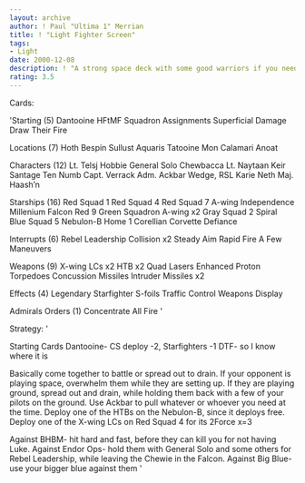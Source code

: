 ```yaml
---
layout: archive
author: ! Paul "Ultima 1" Merrian
title: ! "Light Fighter Screen"
tags:
- Light
date: 2000-12-08
description: ! "A strong space deck with some good warriors if you need to go against your opponent on the ground."
rating: 3.5
---
```

Cards: 

'Starting (5)
Dantooine
HFtMF
Squadron Assignments
Superficial Damage
Draw Their Fire

Locations (7)
Hoth
Bespin
Sullust
Aquaris
Tatooine
Mon Calamari
Anoat

Characters (12)
Lt. Telsj
Hobbie
General Solo
Chewbacca
Lt. Naytaan
Keir Santage
Ten Numb
Capt. Verrack
Adm. Ackbar
Wedge, RSL
Karie Neth
Maj. Haash’n

Starships (16)
Red Squad 1
Red Squad 4
Red Squad 7
A-wing
Independence
Millenium Falcon
Red 9
Green Squadron A-wing x2
Gray Squad 2
Spiral
Blue Squad 5
Nebulon-B
Home 1
Corellian Corvette
Defiance

Interrupts (6)
Rebel Leadership
Collision x2
Steady Aim
Rapid Fire
A Few Maneuvers

Weapons (9)
X-wing LCs x2
HTB x2
Quad Lasers
Enhanced Proton Torpedoes
Concussion Missiles
Intruder Missiles x2

Effects (4)
Legendary Starfighter
S-foils
Traffic Control
Weapons Display

Admirals Orders (1)
Concentrate All Fire '

Strategy: '

Starting Cards
Dantooine- CS deploy -2, Starfighters -1
DTF- so I know where it is

Basically come together to battle or spread out to drain.  If your opponent is playing space, overwhelm them while they are setting up.  If they are playing ground, spread out and drain, while holding them back with a few of your pilots on the ground.
Use Ackbar to pull whatever or whoever you need at the time.
Deploy one of the HTBs on the Nebulon-B, since it deploys free.
Deploy one of the X-wing LCs on Red Squad 4 for its 2Force x=3

Against BHBM- hit hard and fast, before they can kill you for not having Luke.
Against Endor Ops- hold them with General Solo and some others for Rebel Leadership, while leaving the Chewie in the Falcon.
Against Big Blue- use your bigger blue against them  '